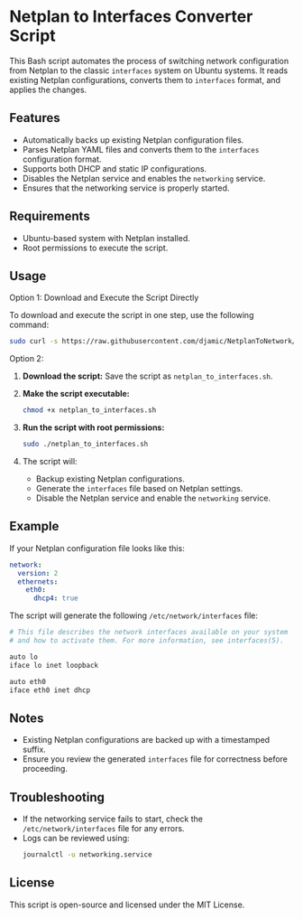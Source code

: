 # Netplan to Interfaces Converter Script

This Bash script automates the process of switching network configuration from Netplan to the classic `interfaces` system on Ubuntu systems. It reads existing Netplan configurations, converts them to `interfaces` format, and applies the changes.

## Features
- Automatically backs up existing Netplan configuration files.
- Parses Netplan YAML files and converts them to the `interfaces` configuration format.
- Supports both DHCP and static IP configurations.
- Disables the Netplan service and enables the `networking` service.
- Ensures that the networking service is properly started.

## Requirements
- Ubuntu-based system with Netplan installed.
- Root permissions to execute the script.

## Usage
Option 1: Download and Execute the Script Directly

To download and execute the script in one step, use the following command:
  ```bash
sudo curl -s https://raw.githubusercontent.com/djamic/NetplanToNetwork/refs/heads/main/netplan_to_interfaces.sh |  sudo bash
```

Option 2:
1. **Download the script:**
   Save the script as `netplan_to_interfaces.sh`.

2. **Make the script executable:**
   ```bash
   chmod +x netplan_to_interfaces.sh
   ```

3. **Run the script with root permissions:**
   ```bash
   sudo ./netplan_to_interfaces.sh
   ```

4. The script will:
   - Backup existing Netplan configurations.
   - Generate the `interfaces` file based on Netplan settings.
   - Disable the Netplan service and enable the `networking` service.

## Example
If your Netplan configuration file looks like this:
```yaml
network:
  version: 2
  ethernets:
    eth0:
      dhcp4: true
```

The script will generate the following `/etc/network/interfaces` file:
```bash
# This file describes the network interfaces available on your system
# and how to activate them. For more information, see interfaces(5).

auto lo
iface lo inet loopback

auto eth0
iface eth0 inet dhcp
```

## Notes
- Existing Netplan configurations are backed up with a timestamped suffix.
- Ensure you review the generated `interfaces` file for correctness before proceeding.

## Troubleshooting
- If the networking service fails to start, check the `/etc/network/interfaces` file for any errors.
- Logs can be reviewed using:
  ```bash
  journalctl -u networking.service
  ```

## License
This script is open-source and licensed under the MIT License.


